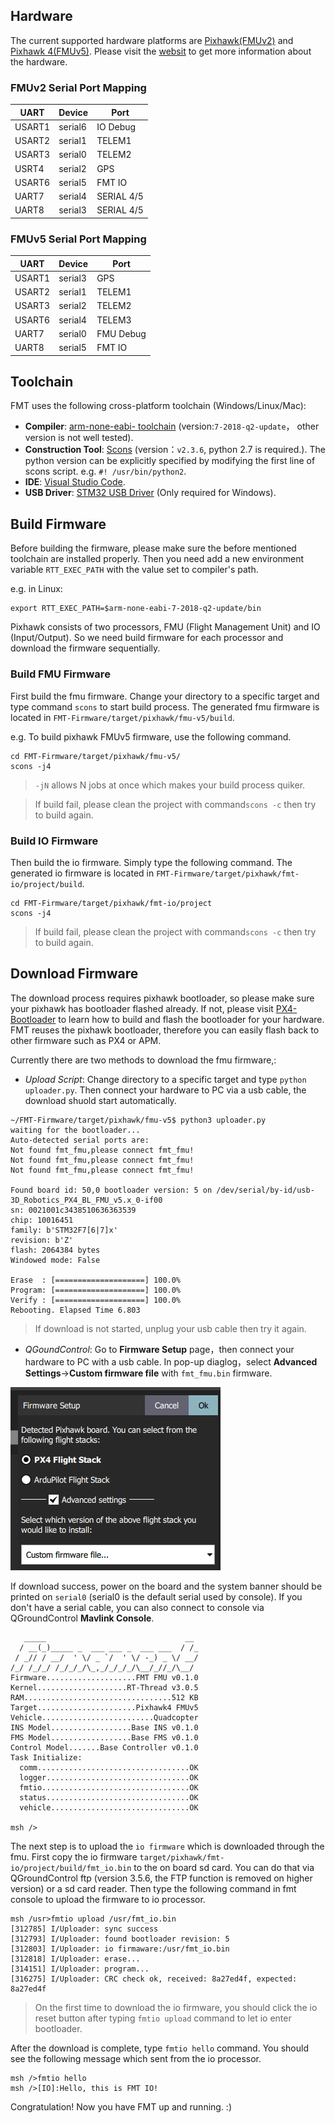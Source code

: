 
## Hardware

The current supported hardware platforms are [Pixhawk(FMUv2)](https://docs.px4.io/master/en/flight_controller/pixhawk.html) and [Pixhawk 4(FMUv5)](https://docs.px4.io/master/en/flight_controller/pixhawk4.html). Please visit the [websit](https://pixhawk.org/) to get more information about the hardware.

### FMUv2 Serial Port Mapping

|  UART   | Device  | Port |
|  ----   | ------  | ---- |
|  USART1 | serial6 | IO Debug |
|  USART2 | serial1 | TELEM1 |
|  USART3 | serial0 | TELEM2 |
|  USRT4  | serial2 | GPS |
|  USART6 | serial5 | FMT IO |
|  UART7  | serial4 | SERIAL 4/5 |
|  UART8  | serial3 | SERIAL 4/5 |

### FMUv5 Serial Port Mapping

|  UART   | Device  | Port |
|  ----   | ------  | ---- |
|  USART1 | serial3 | GPS |
|  USART2 | serial1 | TELEM1 |
|  USART3 | serial2 | TELEM2 |
|  USART6 | serial4 | TELEM3 |
|  UART7  | serial0 | FMU Debug |
|  UART8  | serial5 | FMT IO |

## Toolchain

FMT uses the following cross-platform toolchain (Windows/Linux/Mac):

- **Compiler**: [arm-none-eabi- toolchain](https://developer.arm.com/tools-and-software/open-source-software/developer-tools/gnu-toolchain/gnu-rm/downloads) (version:`7-2018-q2-update`， other version is not well tested).
- **Construction Tool**: [Scons](https://sourceforge.net/projects/scons/files/scons/2.3.6/) (version：`v2.3.6`, python 2.7 is required.). The python version can be explicitly specified by modifying the first line of scons script. e.g. `#! /usr/bin/python2`.
- **IDE**: [Visual Studio Code](https://code.visualstudio.com/).
- **USB Driver**: [STM32 USB Driver](https://www.st.com/en/development-tools/stsw-stm32102.html) (Only required for Windows).

## Build Firmware

Before building the firmware, please make sure the before mentioned toolchain are installed properly. Then you need add a new environment variable `RTT_EXEC_PATH` with the value set to compiler's path.

e.g. in Linux:

```shell
export RTT_EXEC_PATH=$arm-none-eabi-7-2018-q2-update/bin
```

Pixhawk consists of two processors, FMU (Flight Management Unit) and IO (Input/Output). So we need build firmware for each processor and download the firmware sequentially.

### Build FMU Firmware

First build the fmu firmware. Change your directory to a specific target and type command `scons` to start build process. The generated fmu firmware is located in `FMT-Firmware/target/pixhawk/fmu-v5/build`. 

e.g. To build pixhawk FMUv5 firmware, use the following command.

```shell
cd FMT-Firmware/target/pixhawk/fmu-v5/
scons -j4
```

> `-jN` allows N jobs at once which makes your build process quiker.

> If build fail, please clean the project with command`scons -c` then try to build again.

### Build IO Firmware

Then build the io firmware. Simply type the following command. The generated io firmware is located in `FMT-Firmware/target/pixhawk/fmt-io/project/build`.

```shell
cd FMT-Firmware/target/pixhawk/fmt-io/project
scons -j4
```

> If build fail, please clean the project with command`scons -c` then try to build again.

## Download Firmware

The download process requires pixhawk bootloader, so please make sure your pixhawk has bootloader flashed already. If not, please visit [PX4-Bootloader](https://github.com/PX4/PX4-Bootloader) to learn how to build and flash the bootloader for your hardware. FMT reuses the pixhawk bootloader, therefore you can easily flash back to other firmware such as PX4 or APM.

Currently there are two methods to download the fmu firmware,:

- *Upload Script*: Change directory to a specific target and type `python uploader.py`. Then connect your hardware to PC via a usb cable, the download shuold start automatically.

```
~/FMT-Firmware/target/pixhawk/fmu-v5$ python3 uploader.py 
waiting for the bootloader...
Auto-detected serial ports are:
Not found fmt_fmu,please connect fmt_fmu!
Not found fmt_fmu,please connect fmt_fmu!
Not found fmt_fmu,please connect fmt_fmu!

Found board id: 50,0 bootloader version: 5 on /dev/serial/by-id/usb-3D_Robotics_PX4_BL_FMU_v5.x_0-if00
sn: 0021001c3438510636363539
chip: 10016451
family: b'STM32F7[6|7]x'
revision: b'Z'
flash: 2064384 bytes
Windowed mode: False

Erase  : [====================] 100.0%
Program: [====================] 100.0%
Verify : [====================] 100.0%
Rebooting. Elapsed Time 6.803

```

> If download is not started, unplug your usb cable then try it again.

- *QGoundControl*: Go to **Firmware Setup** page，then connect your hardware to PC with a usb cable. In pop-up diaglog，select **Advanced Settings**->**Custom firmware file** with `fmt_fmu.bin` firmware.

![qgc_download](figures/qgc_download.png)

If download success, power on the board and the system banner should be printed on `serial0` (serial0 is the default serial used by console). If you don't have a serial cable, you can also connect to console via QGroundControl **Mavlink Console**.

```
   _____                               __ 
  / __(_)_____ _  ___ ___ _  ___ ___  / /_
 / _// / __/  ' \/ _ `/  ' \/ -_) _ \/ __/
/_/ /_/_/ /_/_/_/\_,_/_/_/_/\__/_//_/\__/ 
Firmware....................FMT FMU v0.1.0
Kernel....................RT-Thread v3.0.5
RAM.................................512 KB
Target......................Pixhawk4 FMUv5
Vehicle.........................Quadcopter
INS Model..................Base INS v0.1.0
FMS Model..................Base FMS v0.1.0
Control Model.......Base Controller v0.1.0
Task Initialize:
  comm..................................OK
  logger................................OK
  fmtio.................................OK
  status................................OK
  vehicle...............................OK

msh />
```

The next step is to upload the `io firmware` which is downloaded through the fmu. First copy the io firmware `target/pixhawk/fmt-io/project/build/fmt_io.bin` to the on board sd card. You can do that via QGroundControl ftp (version 3.5.6, the FTP function is removed on higher version) or a sd card reader. Then type the following command in fmt console to upload the firmware to io processor.

```
msh /usr>fmtio upload /usr/fmt_io.bin
[312785] I/Uploader: sync success
[312793] I/Uploader: found bootloader revision: 5
[312803] I/Uploader: io firmaware:/usr/fmt_io.bin
[312818] I/Uploader: erase...
[314151] I/Uploader: program...
[316275] I/Uploader: CRC check ok, received: 8a27ed4f, expected: 8a27ed4f
```

> On the first time to download the io firmware, you should click the io reset button after typing `fmtio upload` command to let io enter bootloader.

After the download is complete, type `fmtio hello` command. You should see the following message which sent from the io processor.

```
msh />fmtio hello
msh />[IO]:Hello, this is FMT IO!
```

Congratulation! Now you have FMT up and running. :)